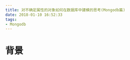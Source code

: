 ```yaml
---
title: 对不确定属性的对象如何在数据库中建模的思考(Mongodb篇)
date: 2018-01-10 16:52:33
tags:
- Mongodb
---
```


# 背景






